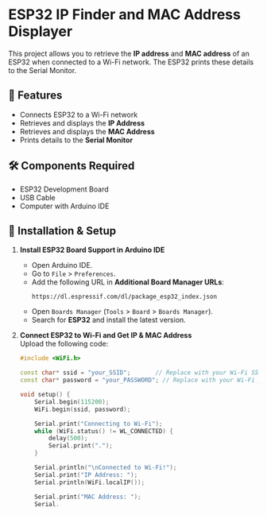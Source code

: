 # ESP32 IP Finder and MAC Address Displayer

This project allows you to retrieve the **IP address** and **MAC address** of an ESP32 when connected to a Wi-Fi network. The ESP32 prints these details to the Serial Monitor.

## 📌 Features
- Connects ESP32 to a Wi-Fi network
- Retrieves and displays the **IP Address**
- Retrieves and displays the **MAC Address**
- Prints details to the **Serial Monitor**

## 🛠️ Components Required
- ESP32 Development Board
- USB Cable
- Computer with Arduino IDE

## 📝 Installation & Setup

1. **Install ESP32 Board Support in Arduino IDE**  
   - Open Arduino IDE.
   - Go to `File` > `Preferences`.
   - Add the following URL in **Additional Board Manager URLs**:  
     ```
     https://dl.espressif.com/dl/package_esp32_index.json
     ```
   - Open `Boards Manager` (`Tools` > `Board` > `Boards Manager`).
   - Search for **ESP32** and install the latest version.

2. **Connect ESP32 to Wi-Fi and Get IP & MAC Address**  
   Upload the following code:

   ```cpp
   #include <WiFi.h>

   const char* ssid = "your_SSID";       // Replace with your Wi-Fi SSID
   const char* password = "your_PASSWORD"; // Replace with your Wi-Fi password

   void setup() {
       Serial.begin(115200);
       WiFi.begin(ssid, password);

       Serial.print("Connecting to Wi-Fi");
       while (WiFi.status() != WL_CONNECTED) {
           delay(500);
           Serial.print(".");
       }

       Serial.println("\nConnected to Wi-Fi!");
       Serial.print("IP Address: ");
       Serial.println(WiFi.localIP());

       Serial.print("MAC Address: ");
       Serial.
